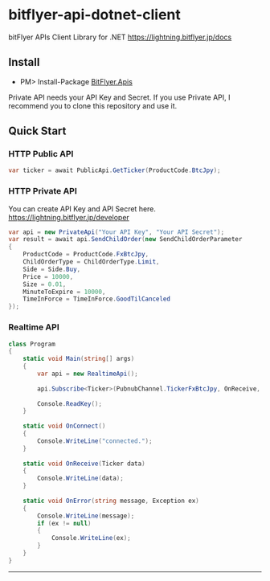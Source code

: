 # bitflyer-api-dotnet-client

bitFlyer APIs Client Library for .NET https://lightning.bitflyer.jp/docs

Install
---
* PM> Install-Package [BitFlyer.Apis](https://www.nuget.org/packages/BitFlyer.Apis)

Private API needs your API Key and Secret. If you use Private API, I recommend you to clone this repository and use it.

Quick Start
---
### HTTP Public API

```csharp
var ticker = await PublicApi.GetTicker(ProductCode.BtcJpy);
```

### HTTP Private API

You can create API Key and API Secret here.
https://lightning.bitflyer.jp/developer

```csharp
var api = new PrivateApi("Your API Key", "Your API Secret");
var result = await api.SendChildOrder(new SendChildOrderParameter
{
    ProductCode = ProductCode.FxBtcJpy,
    ChildOrderType = ChildOrderType.Limit,
    Side = Side.Buy,
    Price = 10000,
    Size = 0.01,
    MinuteToExpire = 10000,
    TimeInForce = TimeInForce.GoodTilCanceled
});
```

### Realtime API

```csharp
class Program
{
    static void Main(string[] args)
    {
        var api = new RealtimeApi();
        
        api.Subscribe<Ticker>(PubnubChannel.TickerFxBtcJpy, OnReceive, OnConnect, OnError);
        
        Console.ReadKey();
    }
    
    static void OnConnect()
    {
        Console.WriteLine("connected.");
    }
    
    static void OnReceive(Ticker data)
    {
        Console.WriteLine(data);
    }
    
    static void OnError(string message, Exception ex)
    {
        Console.WriteLine(message);
        if (ex != null)
        {
            Console.WriteLine(ex);
        }
    }
}
```

---
